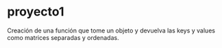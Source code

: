 # proyecto1
Creación de una función que tome un objeto y devuelva las keys y values como matrices separadas y ordenadas.
